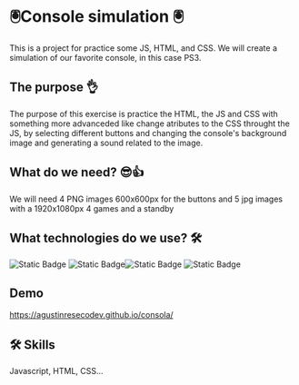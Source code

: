 
# 🖲️Console simulation 🖲️

This is a project for practice some JS, HTML, and CSS. We will create a simulation of our favorite console, in this case PS3. 

## The purpose 👌

The purpose of this exercise is practice the HTML, the JS and CSS with something more advanceded like change atributes to the CSS throught the JS, by selecting different buttons and changing the console's background image and generating a sound related to the image.

## What do we need? 😎👍
We will need 4 PNG images 600x600px for the buttons and 5 jpg images with a 1920x1080px 4 games and a standby

## What technologies do we use? 🛠️


![Static Badge](https://img.shields.io/badge/HTML5-orange?style=for-the-badge&logo=html5&logoColor=orange&labelColor=black&color=black)
![Static Badge](https://img.shields.io/badge/Javascript%20-%20yellow?style=for-the-badge&logo=Javascript&logoColor=e8d44d&labelColor=black&color=black)![Static Badge](https://img.shields.io/badge/Bootstrap-%20yellow?style=for-the-badge&logo=Bootstrap&logoColor=8530d5&labelColor=black&color=black)
![Static Badge](https://img.shields.io/badge/CSS3-%20yellow?style=for-the-badge&logo=CSS3&logoColor=0274b5&labelColor=black&color=black)




## Demo

https://agustinresecodev.github.io/consola/


## 🛠 Skills
Javascript, HTML, CSS...


